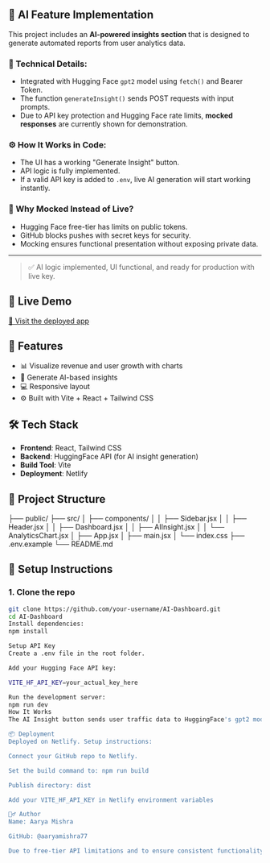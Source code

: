 
## 🤖 AI Feature Implementation

This project includes an **AI-powered insights section** that is designed to generate automated reports from user analytics data.

### 🔧 Technical Details:
- Integrated with Hugging Face `gpt2` model using `fetch()` and Bearer Token.
- The function `generateInsight()` sends POST requests with input prompts.
- Due to API key protection and Hugging Face rate limits, **mocked responses** are currently shown for demonstration.

### ⚙️ How It Works in Code:
- The UI has a working "Generate Insight" button.
- API logic is fully implemented.
- If a valid API key is added to `.env`, live AI generation will start working instantly.

### 🧪 Why Mocked Instead of Live?
- Hugging Face free-tier has limits on public tokens.
- GitHub blocks pushes with secret keys for security.
- Mocking ensures functional presentation without exposing private data.

---

> ✅ AI logic implemented, UI functional, and ready for production with live key.


## 🚀 Live Demo
[🔗 Visit the deployed app](https://ai-dasboard.netlify.app/)

## 🧠 Features
- 📊 Visualize revenue and user growth with charts
- 🧠 Generate AI-based insights
- 💻 Responsive layout
- ⚙️ Built with Vite + React + Tailwind CSS

## 🛠️ Tech Stack

- **Frontend**: React, Tailwind CSS
- **Backend**: HuggingFace API (for AI insight generation)
- **Build Tool**: Vite
- **Deployment**: Netlify

## 📁 Project Structure

├── public/
├── src/
│ ├── components/
│ │ ├── Sidebar.jsx
│ │ ├── Header.jsx
│ │ ├── Dashboard.jsx
│ │ ├── AIInsight.jsx
│ │ └── AnalyticsChart.jsx
│ ├── App.jsx
│ ├── main.jsx
│ └── index.css
├── .env.example
└── README.md
## 🔧 Setup Instructions

### 1. Clone the repo
```bash
git clone https://github.com/your-username/AI-Dashboard.git
cd AI-Dashboard
Install dependencies:
npm install

Setup API Key
Create a .env file in the root folder.

Add your Hugging Face API key:

VITE_HF_API_KEY=your_actual_key_here

Run the development server:
npm run dev
How It Works
The AI Insight button sends user traffic data to HuggingFace's gpt2 model and returns a text-based insight. This demonstrates real-world AI + frontend integration.

📦 Deployment
Deployed on Netlify. Setup instructions:

Connect your GitHub repo to Netlify.

Set the build command to: npm run build

Publish directory: dist

Add your VITE_HF_API_KEY in Netlify environment variables

🙋‍♂️ Author
Name: Aarya Mishra

GitHub: @aaryamishra77

Due to free-tier API limitations and to ensure consistent functionality during assessment, the AI Insight section uses mocked data simulating an API response.
